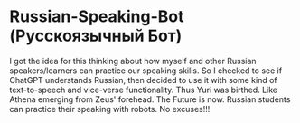 # Russian-Speaking-Bot (Русскоязычный Бот)
I got the idea for this thinking about how myself and other Russian speakers/learners can practice our speaking skills. So I checked to see if ChatGPT understands Russian, then decided to use it with some kind of text-to-speech and vice-verse functionality. Thus Yuri was birthed. Like Athena emerging from Zeus' forehead. The Future is now. Russian students can practice their speaking with robots. No excuses!!!
